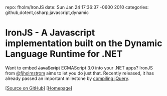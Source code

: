 repo: fholm/IronJS
date: Sun Jan 24 17:36:37 -0600 2010
categories: github,dotent,csharp,javascript,dynamic

#  IronJS - A Javascript implementation built on the Dynamic Language Runtime for .NET

Want to embed <del>JavaScript</del> ECMAScript 3.0 into your .NET apps? IronJS from [@fjholmstrom](http://twitter.com/fjholmstrom) aims to let you do just that. Recently released, it has already passed an important milestone by [compiling jQuery](http://ugh.cc/ironjs-now-compiles-jquery/).

[[Source on GitHub](http://github.com/fholm/IronJS)] [[Homepage](http://ironjs.com)]
